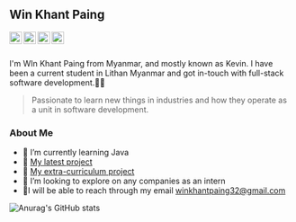 ## Win Khant Paing

<a href= "https://github.com/kevinhub-tech"><img align="left" alt="" width="22px" src="https://cdn.jsdelivr.net/npm/simple-icons@v3/icons/github.svg" /></a>

<a href= "https://twitter.com/KevinSteve999"><img align="left" alt="" width="22px" src="https://cdn.jsdelivr.net/npm/simple-icons@v3/icons/twitter.svg" /></a>
<a href= "https://www.linkedin.com/in/win-khant-paing/"><img align="left" alt="" width="22px" src="https://cdn.jsdelivr.net/npm/simple-icons@v3/icons/linkedin.svg" /></a>
<a href= "https://www.instagram.com/kevin_steven_paing/"><img align="left" alt="" width="22px" src="https://cdn.jsdelivr.net/npm/simple-icons@v3/icons/instagram.svg" /></a>

</br> 
</br>

 I'm WIn Khant Paing from Myanmar, and mostly known as Kevin. I have been a current student in Lithan Myanmar and got in-touch with full-stack software development.🧑‍🎓 
> Passionate to learn new things in industries and how they operate as a unit in software development. 
### About Me
- 👋 I’m currently learning Java
- 👀 <a href=""> My latest project </a>
- 🔰 <a href=""> My extra-curriculum project </a>
- 📍 I’m looking to explore on any companies as an intern
- 🔎I will be able to reach through my email winkhantpaing32@gmail.com

![Anurag's GitHub stats](https://github-readme-stats.vercel.app/api?username=kevinhub-tech&show_icons=true&theme=graywhite )


